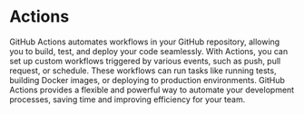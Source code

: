 # Actions

GitHub Actions automates workflows in your GitHub repository, allowing you to build, test, and deploy your code seamlessly.
With Actions, you can set up custom workflows triggered by various events, such as push, pull request, or schedule.
These workflows can run tasks like running tests, building Docker images, or deploying to production environments.
GitHub Actions provides a flexible and powerful way to automate your development processes, saving time and improving efficiency for your team.
